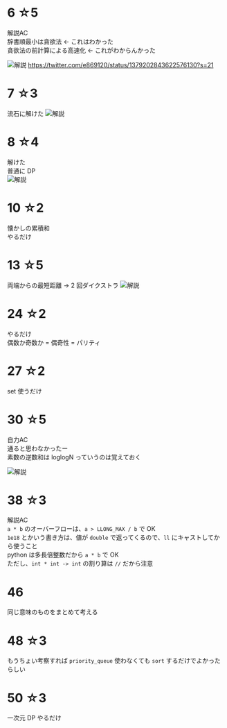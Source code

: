 # 6 ☆5
解説AC  
辞書順最小は貪欲法 ← これはわかった  
貪欲法の前計算による高速化 ← これがわからんかった

![解説](https://pbs.twimg.com/media/EyPpXzoVIAMkP9e?format=jpg&name=large)
https://twitter.com/e869120/status/1379202843622576130?s=21

# 7 ☆3
流石に解けた
![解説](https://pbs.twimg.com/media/EyUzOFjU4AAvIcw?format=jpg&name=large)

# 8 ☆4
解けた  
普通に DP  
![解説](https://pbs.twimg.com/media/EyZ8W4aUcAIOVr4?format=jpg&name=medium)

# 10 ☆2
懐かしの累積和  
やるだけ

# 13 ☆5
両端からの最短距離 → 2 回ダイクストラ 
![解説](https://pbs.twimg.com/media/Ey41_9eVkAIC8lU?format=jpg&name=large)

# 24 ☆2
やるだけ  
偶数か奇数か = 偶奇性 = パリティ

# 27 ☆2
set 使うだけ

# 30 ☆5
自力AC  
通ると思わなかったー  
素数の逆数和は loglogN っていうのは覚えておく

![解説](https://pbs.twimg.com/media/E0f1L0SUcAMtbcF?format=jpg&name=large)

# 38 ☆3
解説AC  
`a * b` のオーバーフローは、`a > LLONG_MAX / b` で OK  
`1e18` とかいう書き方は、値が `double` で返ってくるので、`ll` にキャストしてから使うこと  
python は多長倍整数だから `a * b` で OK  
ただし、`int * int -> int` の割り算は `//` だから注意  

# 46
同じ意味のものをまとめて考える

# 48 ☆3
もうちょい考察すれば `priority_queue` 使わなくても `sort` するだけでよかったらしい

# 50 ☆3
一次元 DP やるだけ
